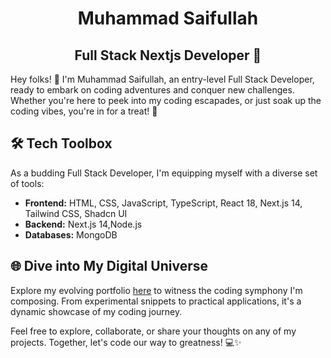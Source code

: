# <div align='center'>Muhammad Saifullah</div>
## <div align='center'>Full Stack Nextjs Developer 🎉</div>

Hey folks! 🚀 I'm Muhammad Saifullah, an entry-level Full Stack Developer, ready to embark on coding adventures and conquer new challenges. Whether you're here to peek into my coding escapades, or just soak up the coding vibes, you're in for a treat! 🌟

## 🛠️ Tech Toolbox

As a budding Full Stack Developer, I'm equipping myself with a diverse set of tools:

- **Frontend:** HTML, CSS, JavaScript, TypeScript, React 18, Next.js 14, Tailwind CSS, Shadcn UI
- **Backend:** Next.js 14,Node.js
- **Databases:** MongoDB

## 🌐 Dive into My Digital Universe

Explore my evolving portfolio [here](https://devsaif.vercel.app) to witness the coding symphony I'm composing. From experimental snippets to practical applications, it's a dynamic showcase of my coding journey.

Feel free to explore, collaborate, or share your thoughts on any of my projects. Together, let's code our way to greatness! 💻✨
